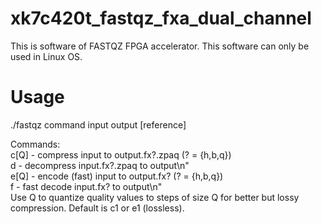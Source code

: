 # xk7c420t_fastqz_fxa_dual_channel
This is software of FASTQZ FPGA accelerator. This software can only be used in Linux OS.

# Usage
./fastqz command input output [reference]  


Commands:  
  c[Q] - compress input to output.fx?.zpaq (? = {h,b,q})  
  d    - decompress input.fx?.zpaq to output\n"  
  e[Q] - encode (fast) input to output.fx? (? = {h,b,q})  
  f    - fast decode input.fx? to output\n"  
  Use Q to quantize quality values to steps of size Q for better but lossy compression. Default is c1 or e1 (lossless).
